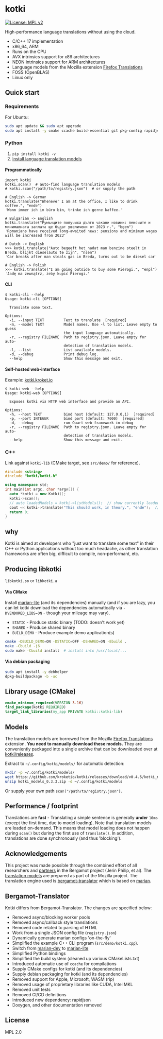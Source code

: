 # kotki

[![License: MPL v2](https://img.shields.io/badge/License-MPL%20v2-blue.svg)](https://www.mozilla.org/en-US/MPL/2.0/)

High-performance language translations without using the cloud.

- C/C++ 17 implementation
- x86_64, ARM
- Runs on the CPU
- AVX intrinsics support for x86 architectures
- NEON intrinsics support for ARM architectures
- Language models from the Mozilla extension [Firefox Translations](https://addons.mozilla.org/en-US/firefox/addon/firefox-translations/)
- FOSS (OpenBLAS)
- Linux only

## Quick start

### Requirements

For Ubuntu:

```bash
sudo apt update && sudo apt upgrade
sudo apt install -y cmake ccache build-essential git pkg-config rapidjson-dev pybind11-dev libyaml-cpp-dev python3-dev python3-virtualenv libopenblas-dev libpcre2-dev libprotobuf-dev protobuf-compiler libsqlite3-dev
```

### Python

1. `pip install kotki -v`
2. [Install language translation models](https://github.com/kroketio/kotki/releases)

#### Programmatically

```python3
import kotki
kotki.scan()  # auto-find language translation models
# kotki.scan("/path/to/registry.json")  # or supply the path

# English -> German
kotki.translate("Whenever I am at the office, I like to drink coffee.", "ende")
'Wann immer ich im büro bin, trinke ich gerne kaffee.'

# Bulgarian -> English
kotki.translate("Румънците получиха дълго чакани новини: пенсиите и минималната заплата ще бъдат увеличени от 2023 г.", "bgen")
'Romanians have received long-awaited news: pensions and minimum wages will be increased from 2023'

# Dutch -> English
>>> kotki.translate("Auto begeeft het nadat man benzine steelt in Breda, blijkt dieselauto te zijn", "nlen")
'Car breaks after man steals gas in Breda, turns out to be diesel car'

# English -> Polish
>>> kotki.translate("I am going outside to buy some Pierogi.", "enpl")
'Jadę na zewnątrz, żeby kupić Pierogi.'
```

#### CLI

```text
$ kotki-cli --help
Usage: kotki-cli [OPTIONS]

  Translate some text.

Options:
  -i, --input TEXT         Text to translate  [required]
  -m, --model TEXT         Model names. Use -l to list. Leave empty to guess
                           the input language automatically.
  -r, --registry FILENAME  Path to registry.json. Leave empty for auto-
                           detection of translation models.
  -l, --list               List available models.
  -d, --debug              Print debug log.
  --help                   Show this message and exit.
```

#### Self-hosted web-interface

Example: [kotki.kroket.io](https://kotki.kroket.io)

```text
$ kotki-web --help
Usage: kotki-web [OPTIONS]

  Exposes kotki via HTTP web interface and provide an API.

Options:
  -h, --host TEXT          bind host (default: 127.0.0.1)  [required]
  -p, --port INTEGER       bind port (default: 7000)  [required]
  -d, --debug              run Quart web-framework in debug
  -r, --registry FILENAME  Path to registry.json. Leave empty for auto-
                           detection of translation models.
  --help                   Show this message and exit.
```

### C++

Link against `kotki-lib` (CMake target, see `src/demo/` for reference).

```cpp
#include <string>
#include "kotki/kotki.h"

using namespace std;
int main(int argc, char *argv[]) {
  auto *kotki = new Kotki();
  kotki->scan();
  // auto loadedModels = kotki->listModels();  // show currently loaded language models
  cout << kotki->translate("This should work, in theory.", "ende");  // English to German
  return 0;
}
```

## why

Kotki is aimed at developers who "just want to translate some text" in their C++ or Python applications without 
too much headache, as other translation frameworks are often big, difficult to compile, non-performant, etc.

## Producing libkotki

`libkotki.so` or `libkotki.a`

#### Via CMake

Install [marian-lite](https://github.com/kroketio/marian-lite) (and its dependencies) manually
(and if you are lazy, you can let kotki download the dependencies
automatically via `-DVENDORED_LIBS=ON` - though your mileage may vary).

- `STATIC` - Produce static binary (TODO: doesn't work yet)
- `SHARED` - Produce shared binary
- `BUILD_DEMO` - Produce example demo application(s)

```bash
cmake -DBUILD_DEMO=ON -DSTATIC=OFF -DSHARED=ON -Bbuild .
make -Cbuild -j6
sudo make -Cbuild install  # install into /usr/local/...
```

#### Via debian packaging

```bash
sudo apt install -y debhelper
dpkg-buildpackage -b -uc
````

## Library usage (CMake)

```cmake
cmake_minimum_required(VERSION 3.16)
find_package(kotki REQUIRED)
target_link_libraries(my_app PRIVATE kotki::kotki-lib)
```

## Models

The translation models are borrowed from the
Mozilla [Firefox Translations](https://addons.mozilla.org/en-US/firefox/addon/firefox-translations/) extension. **You need 
to manually download these models.** They are conveniently packaged into a single archive that can be 
downloaded over at [kotki/releases](https://github.com/kroketio/kotki/releases).

Extract to `~/.config/kotki/models/` for automatic detection:

```bash
mkdir -p ~/.config/kotki/models/
wget https://github.com/kroketio/kotki/releases/download/v0.4.5/kotki_models_0.3.3.zip
unzip kotki_models_0.3.3.zip -d ~/.config/kotki/models
```

Or supply your own path `scan("/path/to/registry.json")`.

## Performance / footprint

Translations are **fast** - Translating a simple sentence is generally **under** `10ms`
(except the first time, due to model loading). Note that translation models are loaded on-demand.
This means that model loading does not happen during `scan()` but during the first use
of `translate()`. In addition, translations are done synchronously (and thus 'blocking').

## Acknowledgements

This project was made possible through the combined effort of all researchers
and [partners](https://browser.mt/partners/) in the Bergamot project (Jerin Philip, et al). The [translation models](https://github.com/mozilla/firefox-translations/blob/main/extension/model/modelRegistry.js) are prepared as part of the Mozilla project. The translation engine used is [bergamot-translator](https://github.com/browsermt/bergamot-translator) which is based on [marian](https://github.com/browsermt/marian-dev).

## Bergamot-Translator

Kotki differs from Bergamot-Translator. The changes are specified below:

- Removed async/blocking worker pools
- Removed async/callback style translations
- Removed code related to parsing of HTML
- Work from a single JSON config file (`registry.json`)
- Dynamically generate marian configs 'on-the-fly'
- Simplified the example C++ CLI program (`src/demo/kotki.cpp`).
- Switch from [marian-dev](https://github.com/browsermt/marian-dev) to [marian-lite](https://github.com/kroketio/marian-lite)
- Simplified Python bindings
- Simplified the build system (cleaned up various CMakeLists.txt)
- Introduced automatic use of `ccache` for compilations
- Supply CMake configs for kotki (and its dependencies)
- Supply debian packaging for kotki (and its dependencies)
- Removed support for Apple, Microsoft, WASM (rip)
- Removed usage of proprietary libraries like CUDA, Intel MKL
- Removed unit tests
- Removed CI/CD definitions
- Introduced new dependency: rapidjson
- Doxygen, and other documentation removed

## License

MPL 2.0
